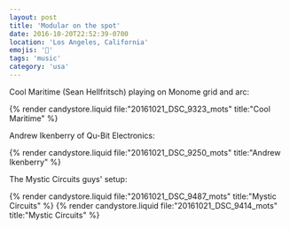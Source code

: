 ```yaml
---
layout: post
title: 'Modular on the spot'
date: 2016-10-20T22:52:39-0700
location: 'Los Angeles, California'
emojis: '🎹'
tags: 'music'
category: 'usa'
---
```


Cool Maritime (Sean Hellfritsch) playing on Monome grid and arc:

{% render candystore.liquid file:"20161021_DSC_9323_mots" title:"Cool Maritime" %}

Andrew Ikenberry of Qu-Bit Electronics:

{% render candystore.liquid file:"20161021_DSC_9250_mots" title:"Andrew Ikenberry" %}

The Mystic Circuits guys' setup:

{% render candystore.liquid file:"20161021_DSC_9487_mots" title:"Mystic Circuits" %}
{% render candystore.liquid file:"20161021_DSC_9414_mots" title:"Mystic Circuits" %}
